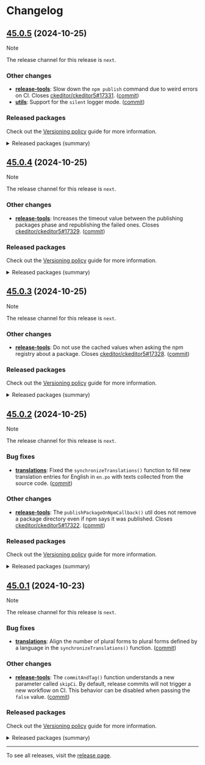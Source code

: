 Changelog
=========

## [45.0.5](https://github.com/ckeditor/ckeditor5-dev/compare/v45.0.4...v45.0.5) (2024-10-25)

> [!NOTE]
> The release channel for this release is `next`.

### Other changes

* **[release-tools](https://www.npmjs.com/package/@ckeditor/ckeditor5-dev-release-tools)**: Slow down the `npm publish` command due to weird errors on CI. Closes [ckeditor/ckeditor5#17331](https://github.com/ckeditor/ckeditor5/issues/17331). ([commit](https://github.com/ckeditor/ckeditor5-dev/commit/4cfcf41e243687af88478337faebed0cfef4ecae))
* **[utils](https://www.npmjs.com/package/@ckeditor/ckeditor5-dev-utils)**: Support for the `silent` logger mode. ([commit](https://github.com/ckeditor/ckeditor5-dev/commit/4cfcf41e243687af88478337faebed0cfef4ecae))

### Released packages

Check out the [Versioning policy](https://ckeditor.com/docs/ckeditor5/latest/framework/guides/support/versioning-policy.html) guide for more information.

<details>
<summary>Released packages (summary)</summary>

Other releases:

* [@ckeditor/ckeditor5-dev-build-tools](https://www.npmjs.com/package/@ckeditor/ckeditor5-dev-build-tools/v/45.0.5): v45.0.4 => v45.0.5
* [@ckeditor/ckeditor5-dev-bump-year](https://www.npmjs.com/package/@ckeditor/ckeditor5-dev-bump-year/v/45.0.5): v45.0.4 => v45.0.5
* [@ckeditor/ckeditor5-dev-ci](https://www.npmjs.com/package/@ckeditor/ckeditor5-dev-ci/v/45.0.5): v45.0.4 => v45.0.5
* [@ckeditor/ckeditor5-dev-dependency-checker](https://www.npmjs.com/package/@ckeditor/ckeditor5-dev-dependency-checker/v/45.0.5): v45.0.4 => v45.0.5
* [@ckeditor/ckeditor5-dev-docs](https://www.npmjs.com/package/@ckeditor/ckeditor5-dev-docs/v/45.0.5): v45.0.4 => v45.0.5
* [@ckeditor/ckeditor5-dev-release-tools](https://www.npmjs.com/package/@ckeditor/ckeditor5-dev-release-tools/v/45.0.5): v45.0.4 => v45.0.5
* [@ckeditor/ckeditor5-dev-stale-bot](https://www.npmjs.com/package/@ckeditor/ckeditor5-dev-stale-bot/v/45.0.5): v45.0.4 => v45.0.5
* [@ckeditor/ckeditor5-dev-tests](https://www.npmjs.com/package/@ckeditor/ckeditor5-dev-tests/v/45.0.5): v45.0.4 => v45.0.5
* [@ckeditor/ckeditor5-dev-translations](https://www.npmjs.com/package/@ckeditor/ckeditor5-dev-translations/v/45.0.5): v45.0.4 => v45.0.5
* [@ckeditor/ckeditor5-dev-utils](https://www.npmjs.com/package/@ckeditor/ckeditor5-dev-utils/v/45.0.5): v45.0.4 => v45.0.5
* [@ckeditor/ckeditor5-dev-web-crawler](https://www.npmjs.com/package/@ckeditor/ckeditor5-dev-web-crawler/v/45.0.5): v45.0.4 => v45.0.5
* [@ckeditor/typedoc-plugins](https://www.npmjs.com/package/@ckeditor/typedoc-plugins/v/45.0.5): v45.0.4 => v45.0.5
</details>


## [45.0.4](https://github.com/ckeditor/ckeditor5-dev/compare/v45.0.3...v45.0.4) (2024-10-25)

> [!NOTE]
> The release channel for this release is `next`.

### Other changes

* **[release-tools](https://www.npmjs.com/package/@ckeditor/ckeditor5-dev-release-tools)**: Increases the timeout value between the publishing packages phase and republishing the failed ones. Closes [ckeditor/ckeditor5#17329](https://github.com/ckeditor/ckeditor5/issues/17329). ([commit](https://github.com/ckeditor/ckeditor5-dev/commit/1fafa92b4a201ab70cca8e8e4e46743f179d2b86))

### Released packages

Check out the [Versioning policy](https://ckeditor.com/docs/ckeditor5/latest/framework/guides/support/versioning-policy.html) guide for more information.

<details>
<summary>Released packages (summary)</summary>

Other releases:

* [@ckeditor/ckeditor5-dev-build-tools](https://www.npmjs.com/package/@ckeditor/ckeditor5-dev-build-tools/v/45.0.4): v45.0.3 => v45.0.4
* [@ckeditor/ckeditor5-dev-bump-year](https://www.npmjs.com/package/@ckeditor/ckeditor5-dev-bump-year/v/45.0.4): v45.0.3 => v45.0.4
* [@ckeditor/ckeditor5-dev-ci](https://www.npmjs.com/package/@ckeditor/ckeditor5-dev-ci/v/45.0.4): v45.0.3 => v45.0.4
* [@ckeditor/ckeditor5-dev-dependency-checker](https://www.npmjs.com/package/@ckeditor/ckeditor5-dev-dependency-checker/v/45.0.4): v45.0.3 => v45.0.4
* [@ckeditor/ckeditor5-dev-docs](https://www.npmjs.com/package/@ckeditor/ckeditor5-dev-docs/v/45.0.4): v45.0.3 => v45.0.4
* [@ckeditor/ckeditor5-dev-release-tools](https://www.npmjs.com/package/@ckeditor/ckeditor5-dev-release-tools/v/45.0.4): v45.0.3 => v45.0.4
* [@ckeditor/ckeditor5-dev-stale-bot](https://www.npmjs.com/package/@ckeditor/ckeditor5-dev-stale-bot/v/45.0.4): v45.0.3 => v45.0.4
* [@ckeditor/ckeditor5-dev-tests](https://www.npmjs.com/package/@ckeditor/ckeditor5-dev-tests/v/45.0.4): v45.0.3 => v45.0.4
* [@ckeditor/ckeditor5-dev-translations](https://www.npmjs.com/package/@ckeditor/ckeditor5-dev-translations/v/45.0.4): v45.0.3 => v45.0.4
* [@ckeditor/ckeditor5-dev-utils](https://www.npmjs.com/package/@ckeditor/ckeditor5-dev-utils/v/45.0.4): v45.0.3 => v45.0.4
* [@ckeditor/ckeditor5-dev-web-crawler](https://www.npmjs.com/package/@ckeditor/ckeditor5-dev-web-crawler/v/45.0.4): v45.0.3 => v45.0.4
* [@ckeditor/typedoc-plugins](https://www.npmjs.com/package/@ckeditor/typedoc-plugins/v/45.0.4): v45.0.3 => v45.0.4
</details>


## [45.0.3](https://github.com/ckeditor/ckeditor5-dev/compare/v45.0.2...v45.0.3) (2024-10-25)

> [!NOTE]
> The release channel for this release is `next`.

### Other changes

* **[release-tools](https://www.npmjs.com/package/@ckeditor/ckeditor5-dev-release-tools)**: Do not use the cached values when asking the npm registry about a package. Closes [ckeditor/ckeditor5#17328](https://github.com/ckeditor/ckeditor5/issues/17328). ([commit](https://github.com/ckeditor/ckeditor5-dev/commit/42f5c98b01d2dbd84f55ad56ee0580c9ddfd7d31))

### Released packages

Check out the [Versioning policy](https://ckeditor.com/docs/ckeditor5/latest/framework/guides/support/versioning-policy.html) guide for more information.

<details>
<summary>Released packages (summary)</summary>

Other releases:

* [@ckeditor/ckeditor5-dev-build-tools](https://www.npmjs.com/package/@ckeditor/ckeditor5-dev-build-tools/v/45.0.3): v45.0.2 => v45.0.3
* [@ckeditor/ckeditor5-dev-bump-year](https://www.npmjs.com/package/@ckeditor/ckeditor5-dev-bump-year/v/45.0.3): v45.0.2 => v45.0.3
* [@ckeditor/ckeditor5-dev-ci](https://www.npmjs.com/package/@ckeditor/ckeditor5-dev-ci/v/45.0.3): v45.0.2 => v45.0.3
* [@ckeditor/ckeditor5-dev-dependency-checker](https://www.npmjs.com/package/@ckeditor/ckeditor5-dev-dependency-checker/v/45.0.3): v45.0.2 => v45.0.3
* [@ckeditor/ckeditor5-dev-docs](https://www.npmjs.com/package/@ckeditor/ckeditor5-dev-docs/v/45.0.3): v45.0.2 => v45.0.3
* [@ckeditor/ckeditor5-dev-release-tools](https://www.npmjs.com/package/@ckeditor/ckeditor5-dev-release-tools/v/45.0.3): v45.0.2 => v45.0.3
* [@ckeditor/ckeditor5-dev-stale-bot](https://www.npmjs.com/package/@ckeditor/ckeditor5-dev-stale-bot/v/45.0.3): v45.0.2 => v45.0.3
* [@ckeditor/ckeditor5-dev-tests](https://www.npmjs.com/package/@ckeditor/ckeditor5-dev-tests/v/45.0.3): v45.0.2 => v45.0.3
* [@ckeditor/ckeditor5-dev-translations](https://www.npmjs.com/package/@ckeditor/ckeditor5-dev-translations/v/45.0.3): v45.0.2 => v45.0.3
* [@ckeditor/ckeditor5-dev-utils](https://www.npmjs.com/package/@ckeditor/ckeditor5-dev-utils/v/45.0.3): v45.0.2 => v45.0.3
* [@ckeditor/ckeditor5-dev-web-crawler](https://www.npmjs.com/package/@ckeditor/ckeditor5-dev-web-crawler/v/45.0.3): v45.0.2 => v45.0.3
* [@ckeditor/typedoc-plugins](https://www.npmjs.com/package/@ckeditor/typedoc-plugins/v/45.0.3): v45.0.2 => v45.0.3
</details>


## [45.0.2](https://github.com/ckeditor/ckeditor5-dev/compare/v45.0.1...v45.0.2) (2024-10-25)

> [!NOTE]
> The release channel for this release is `next`.

### Bug fixes

* **[translations](https://www.npmjs.com/package/@ckeditor/ckeditor5-dev-translations)**: Fixed the `synchronizeTranslations()` function to fill new translation entries for English in `en.po` with texts collected from the source code. ([commit](https://github.com/ckeditor/ckeditor5-dev/commit/6188a508fcab74d458419ee60aeb788140cd6bd0))

### Other changes

* **[release-tools](https://www.npmjs.com/package/@ckeditor/ckeditor5-dev-release-tools)**: The `publishPackageOnNpmCallback()` util does not remove a package directory even if npm says it was published. Closes [ckeditor/ckeditor5#17322](https://github.com/ckeditor/ckeditor5/issues/17322). ([commit](https://github.com/ckeditor/ckeditor5-dev/commit/a1b37c79347a7f74f88f6d945526e90b8ea96a67))

### Released packages

Check out the [Versioning policy](https://ckeditor.com/docs/ckeditor5/latest/framework/guides/support/versioning-policy.html) guide for more information.

<details>
<summary>Released packages (summary)</summary>

Other releases:

* [@ckeditor/ckeditor5-dev-build-tools](https://www.npmjs.com/package/@ckeditor/ckeditor5-dev-build-tools/v/45.0.2): v45.0.1 => v45.0.2
* [@ckeditor/ckeditor5-dev-bump-year](https://www.npmjs.com/package/@ckeditor/ckeditor5-dev-bump-year/v/45.0.2): v45.0.1 => v45.0.2
* [@ckeditor/ckeditor5-dev-ci](https://www.npmjs.com/package/@ckeditor/ckeditor5-dev-ci/v/45.0.2): v45.0.1 => v45.0.2
* [@ckeditor/ckeditor5-dev-dependency-checker](https://www.npmjs.com/package/@ckeditor/ckeditor5-dev-dependency-checker/v/45.0.2): v45.0.1 => v45.0.2
* [@ckeditor/ckeditor5-dev-docs](https://www.npmjs.com/package/@ckeditor/ckeditor5-dev-docs/v/45.0.2): v45.0.1 => v45.0.2
* [@ckeditor/ckeditor5-dev-release-tools](https://www.npmjs.com/package/@ckeditor/ckeditor5-dev-release-tools/v/45.0.2): v45.0.1 => v45.0.2
* [@ckeditor/ckeditor5-dev-stale-bot](https://www.npmjs.com/package/@ckeditor/ckeditor5-dev-stale-bot/v/45.0.2): v45.0.1 => v45.0.2
* [@ckeditor/ckeditor5-dev-tests](https://www.npmjs.com/package/@ckeditor/ckeditor5-dev-tests/v/45.0.2): v45.0.1 => v45.0.2
* [@ckeditor/ckeditor5-dev-translations](https://www.npmjs.com/package/@ckeditor/ckeditor5-dev-translations/v/45.0.2): v45.0.1 => v45.0.2
* [@ckeditor/ckeditor5-dev-utils](https://www.npmjs.com/package/@ckeditor/ckeditor5-dev-utils/v/45.0.2): v45.0.1 => v45.0.2
* [@ckeditor/ckeditor5-dev-web-crawler](https://www.npmjs.com/package/@ckeditor/ckeditor5-dev-web-crawler/v/45.0.2): v45.0.1 => v45.0.2
* [@ckeditor/typedoc-plugins](https://www.npmjs.com/package/@ckeditor/typedoc-plugins/v/45.0.2): v45.0.1 => v45.0.2
</details>


## [45.0.1](https://github.com/ckeditor/ckeditor5-dev/compare/v45.0.0...v45.0.1) (2024-10-23)

> [!NOTE]
> The release channel for this release is `next`.

### Bug fixes

* **[translations](https://www.npmjs.com/package/@ckeditor/ckeditor5-dev-translations)**: Align the number of plural forms to plural forms defined by a language in the `synchronizeTranslations()` function. ([commit](https://github.com/ckeditor/ckeditor5-dev/commit/34bf2fd9234c7b8f1c768a810d970b0f29bc7f16))

### Other changes

* **[release-tools](https://www.npmjs.com/package/@ckeditor/ckeditor5-dev-release-tools)**: The `commitAndTag()` function understands a new parameter called `skipCi`. By default, release commits will not trigger a new workflow on CI. This behavior can be disabled when passing the `false` value. ([commit](https://github.com/ckeditor/ckeditor5-dev/commit/ecc5104212b4c4c96f7530db5c384ca45fa67fa8))

### Released packages

Check out the [Versioning policy](https://ckeditor.com/docs/ckeditor5/latest/framework/guides/support/versioning-policy.html) guide for more information.

<details>
<summary>Released packages (summary)</summary>

Other releases:

* [@ckeditor/ckeditor5-dev-build-tools](https://www.npmjs.com/package/@ckeditor/ckeditor5-dev-build-tools/v/45.0.1): v45.0.0 => v45.0.1
* [@ckeditor/ckeditor5-dev-bump-year](https://www.npmjs.com/package/@ckeditor/ckeditor5-dev-bump-year/v/45.0.1): v45.0.0 => v45.0.1
* [@ckeditor/ckeditor5-dev-ci](https://www.npmjs.com/package/@ckeditor/ckeditor5-dev-ci/v/45.0.1): v45.0.0 => v45.0.1
* [@ckeditor/ckeditor5-dev-dependency-checker](https://www.npmjs.com/package/@ckeditor/ckeditor5-dev-dependency-checker/v/45.0.1): v45.0.0 => v45.0.1
* [@ckeditor/ckeditor5-dev-docs](https://www.npmjs.com/package/@ckeditor/ckeditor5-dev-docs/v/45.0.1): v45.0.0 => v45.0.1
* [@ckeditor/ckeditor5-dev-release-tools](https://www.npmjs.com/package/@ckeditor/ckeditor5-dev-release-tools/v/45.0.1): v45.0.0 => v45.0.1
* [@ckeditor/ckeditor5-dev-stale-bot](https://www.npmjs.com/package/@ckeditor/ckeditor5-dev-stale-bot/v/45.0.1): v45.0.0 => v45.0.1
* [@ckeditor/ckeditor5-dev-tests](https://www.npmjs.com/package/@ckeditor/ckeditor5-dev-tests/v/45.0.1): v45.0.0 => v45.0.1
* [@ckeditor/ckeditor5-dev-translations](https://www.npmjs.com/package/@ckeditor/ckeditor5-dev-translations/v/45.0.1): v45.0.0 => v45.0.1
* [@ckeditor/ckeditor5-dev-utils](https://www.npmjs.com/package/@ckeditor/ckeditor5-dev-utils/v/45.0.1): v45.0.0 => v45.0.1
* [@ckeditor/ckeditor5-dev-web-crawler](https://www.npmjs.com/package/@ckeditor/ckeditor5-dev-web-crawler/v/45.0.1): v45.0.0 => v45.0.1
* [@ckeditor/typedoc-plugins](https://www.npmjs.com/package/@ckeditor/typedoc-plugins/v/45.0.1): v45.0.0 => v45.0.1
</details>

---

To see all releases, visit the [release page](https://github.com/ckeditor/ckeditor5-dev/releases).
